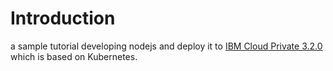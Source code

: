 # Introduction

a sample tutorial developing nodejs and deploy it to [IBM Cloud Private 3.2.0](https://www.ibm.com/support/knowledgecenter/en/SSBS6K_3.2.0/getting_started/introduction.html) which is based on Kubernetes.



